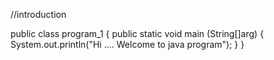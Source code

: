 //introduction


public class program_1
{
    public static void main (String[]arg)
    {
        System.out.println("Hi ....  Welcome to java program");
    }
}

